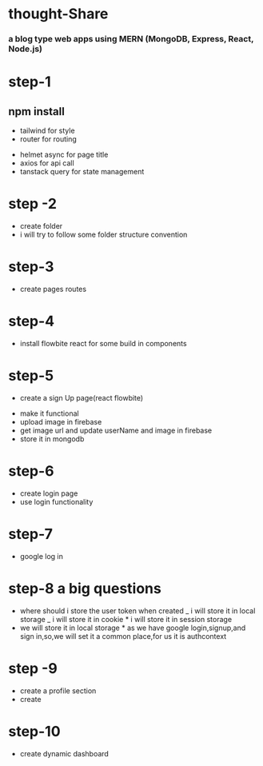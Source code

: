 # thought-Share

### a blog type web apps using MERN (MongoDB, Express, React, Node.js)

# step-1

## npm install

- tailwind for style
- router for routing

* helmet async for page title
* axios for api call
* tanstack query for state management

# step -2

- create folder
- i will try to follow some folder structure convention

# step-3

- create pages routes

# step-4

- install flowbite react for some build in components

# step-5

- create a sign Up page(react flowbite)

* make it functional
* upload image in firebase
* get image url and update userName and image in firebase
* store it in mongodb

# step-6

- create login page
- use login functionality

# step-7

- google log in

# step-8 a big questions

- where should i store the user token when created
  _ i will store it in local storage
  _ i will store it in cookie \* i will store it in session storage
- we will store it in local storage \* as we have google login,signup,and sign in,so,we will set it a common place,for us it is authcontext

# step -9

- create a profile section
- create

# step-10

- create dynamic dashboard
